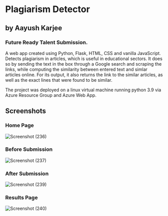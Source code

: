 # Plagiarism Detector

## by Aayush Karjee

### **Future Ready Talent Submission.**

A web app created using Python, Flask, HTML, CSS and vanilla JavaScript.
Detects plagiarism in articles, which is useful in educational sectors.
It does so by sending the text in the box through a Google search and scraping the links, while computing the similarity between entered text and simlar articles online.
For its output, it also returns the link to the similar articles, as well as the exact lines that were found to be similar.

The project was deployed on a linux virtual machine running python 3.9 via Azure Resource Group and Azure Web App.

## **Screenshots**

### Home Page
![Screenshot (236)](https://user-images.githubusercontent.com/57679541/175535679-f14ee169-5d66-4fab-95bc-9079fbcdbab1.png)

### Before Submission
![Screenshot (237)](https://user-images.githubusercontent.com/57679541/175535707-209253b2-29fd-4738-b00b-0ab3e184a660.png)

### After Submission
![Screenshot (239)](https://user-images.githubusercontent.com/57679541/175535717-75c0d643-6c32-47ab-8115-c40aaaa555ef.png)

### Results Page
![Screenshot (240)](https://user-images.githubusercontent.com/57679541/175535723-e5c19686-8ba3-4aa2-8e63-145a5f61e63b.png)
